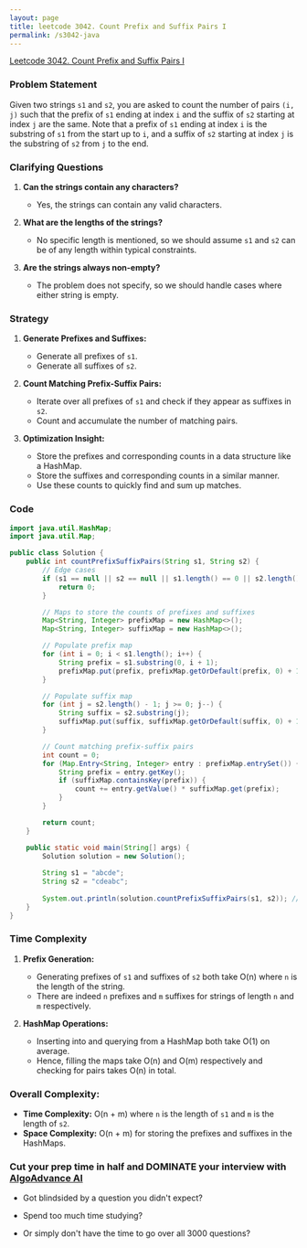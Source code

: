 ```yaml
---
layout: page
title: leetcode 3042. Count Prefix and Suffix Pairs I
permalink: /s3042-java
---
```

[Leetcode 3042. Count Prefix and Suffix Pairs I](https://algoadvance.github.io/algoadvance/l3042)
### Problem Statement

Given two strings `s1` and `s2`, you are asked to count the number of pairs `(i, j)` such that the prefix of `s1` ending at index `i` and the suffix of `s2` starting at index `j` are the same. Note that a prefix of `s1` ending at index `i` is the substring of `s1` from the start up to `i`, and a suffix of `s2` starting at index `j` is the substring of `s2` from `j` to the end.

### Clarifying Questions
1. **Can the strings contain any characters?**
   - Yes, the strings can contain any valid characters.
         
2. **What are the lengths of the strings?**
   - No specific length is mentioned, so we should assume `s1` and `s2` can be of any length within typical constraints.

3. **Are the strings always non-empty?**
   - The problem does not specify, so we should handle cases where either string is empty.

### Strategy

1. **Generate Prefixes and Suffixes:**
   - Generate all prefixes of `s1`.
   - Generate all suffixes of `s2`.

2. **Count Matching Prefix-Suffix Pairs:**
   - Iterate over all prefixes of `s1` and check if they appear as suffixes in `s2`.
   - Count and accumulate the number of matching pairs.

3. **Optimization Insight:**
   - Store the prefixes and corresponding counts in a data structure like a HashMap.
   - Store the suffixes and corresponding counts in a similar manner.
   - Use these counts to quickly find and sum up matches.

### Code

```java
import java.util.HashMap;
import java.util.Map;

public class Solution {
    public int countPrefixSuffixPairs(String s1, String s2) {
        // Edge cases
        if (s1 == null || s2 == null || s1.length() == 0 || s2.length() == 0) {
            return 0;
        }

        // Maps to store the counts of prefixes and suffixes
        Map<String, Integer> prefixMap = new HashMap<>();
        Map<String, Integer> suffixMap = new HashMap<>();

        // Populate prefix map
        for (int i = 0; i < s1.length(); i++) {
            String prefix = s1.substring(0, i + 1);
            prefixMap.put(prefix, prefixMap.getOrDefault(prefix, 0) + 1);
        }

        // Populate suffix map
        for (int j = s2.length() - 1; j >= 0; j--) {
            String suffix = s2.substring(j);
            suffixMap.put(suffix, suffixMap.getOrDefault(suffix, 0) + 1);
        }

        // Count matching prefix-suffix pairs
        int count = 0;
        for (Map.Entry<String, Integer> entry : prefixMap.entrySet()) {
            String prefix = entry.getKey();
            if (suffixMap.containsKey(prefix)) {
                count += entry.getValue() * suffixMap.get(prefix);
            }
        }

        return count;
    }

    public static void main(String[] args) {
        Solution solution = new Solution();
        
        String s1 = "abcde";
        String s2 = "cdeabc";
        
        System.out.println(solution.countPrefixSuffixPairs(s1, s2)); // Output: 3
    }
}
```

### Time Complexity

1. **Prefix Generation:** 
   - Generating prefixes of `s1` and suffixes of `s2` both take O(n) where `n` is the length of the string. 
   - There are indeed `n` prefixes and `m` suffixes for strings of length `n` and `m` respectively.

2. **HashMap Operations:** 
   - Inserting into and querying from a HashMap both take O(1) on average.
   - Hence, filling the maps take O(n) and O(m) respectively and checking for pairs takes O(n) in total.

### Overall Complexity:
- **Time Complexity:** O(n + m) where `n` is the length of `s1` and `m` is the length of `s2`.
- **Space Complexity:** O(n + m) for storing the prefixes and suffixes in the HashMaps.


### Cut your prep time in half and DOMINATE your interview with [AlgoAdvance AI](https://algoAdvance.com)

- Got blindsided by a question you didn't expect?

- Spend too much time studying?

- Or simply don't have the time to go over all 3000 questions?

